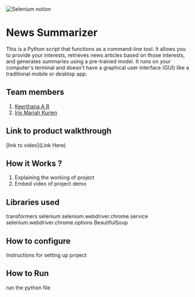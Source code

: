 
![Selenium notion](https://github.com/TH-Activities/saturday-hack-night-template/assets/117498997/55359343-b124-49be-b8c8-9e6f5d295c8f)




# News Summarizer
This is a Python script that functions as a command-line tool. It allows you to provide your interests, retrieves news articles based on those interests, and generates summaries using a pre-trained model.
It runs on your computer's terminal and doesn't have a graphical user interface (GUI) like a traditional mobile or desktop app.
## Team members
1. [Keerthana A R](https://github.com/keerthana-ar)
2. [Iris Mariah Kurien](https://github.com/irisxvii)
## Link to product walkthrough
[link to video](Link Here)
## How it Works ?
1. Explaining the working of project
2. Embed video of project demo
## Libraries used
transformers
selenium
selenium.webdriver.chrome.service
selenium.webdriver.chrome.options
BeautifulSoup
## How to configure
Instructions for setting up project
## How to Run
run the python file
